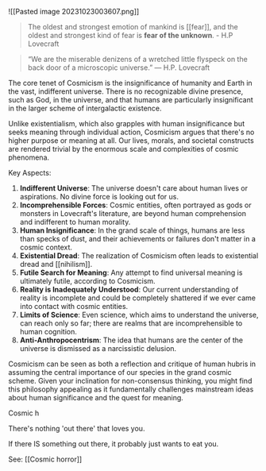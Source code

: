 ![[Pasted image 20231023003607.png]]

> The oldest and strongest emotion of mankind is [[fear]], and the oldest and strongest kind of fear is **fear of the unknown**. - H.P Lovecraft

> “We are the miserable denizens of a wretched little flyspeck on the back door of a microscopic universe.” — H.P. Lovecraft

The core tenet of Cosmicism is the insignificance of humanity and Earth in the vast, indifferent universe. There is no recognizable divine presence, such as God, in the universe, and that humans are particularly insignificant in the larger scheme of intergalactic existence.

Unlike existentialism, which also grapples with human insignificance but seeks meaning through individual action, Cosmicism argues that there's no higher purpose or meaning at all. Our lives, morals, and societal constructs are rendered trivial by the enormous scale and complexities of cosmic phenomena.

Key Aspects:

1. **Indifferent Universe**: The universe doesn't care about human lives or aspirations. No divine force is looking out for us.
2. **Incomprehensible Forces**: Cosmic entities, often portrayed as gods or monsters in Lovecraft's literature, are beyond human comprehension and indifferent to human morality.
3. **Human Insignificance**: In the grand scale of things, humans are less than specks of dust, and their achievements or failures don't matter in a cosmic context.
4. **Existential Dread**: The realization of Cosmicism often leads to existential dread and [[nihilism]].
5. **Futile Search for Meaning**: Any attempt to find universal meaning is ultimately futile, according to Cosmicism.
6. **Reality is Inadequately Understood**: Our current understanding of reality is incomplete and could be completely shattered if we ever came into contact with cosmic entities.
7. **Limits of Science**: Even science, which aims to understand the universe, can reach only so far; there are realms that are incomprehensible to human cognition.
8. **Anti-Anthropocentrism**: The idea that humans are the center of the universe is dismissed as a narcissistic delusion.

Cosmicism can be seen as both a reflection and critique of human hubris in assuming the central importance of our species in the grand cosmic scheme. Given your inclination for non-consensus thinking, you might find this philosophy appealing as it fundamentally challenges mainstream ideas about human significance and the quest for meaning.

Cosmic h


There's nothing 'out there' that loves you. 

If there IS something out there, it probably just wants to eat you.

See: [[Cosmic horror]]